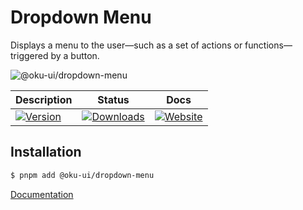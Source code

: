 # Dropdown Menu
Displays a menu to the user—such as a set of actions or functions—triggered by a button.

![@oku-ui/dropdown-menu](./../../../.github/assets/og/oku-dropdown-menu.jpg)

| Description | Status | Docs |
| --- | --- | --- |
| <span><a href="https://www.npmjs.com/package/@oku-ui/dropdown-menu "><img src="https://img.shields.io/npm/v/@oku-ui/dropdown-menu?style=flat&colorA=18181B&colorB=28CF8D" alt="Version"></a> </span> | <span> <a href="https://www.npmjs.com/package/@oku-ui/dropdown-menu"> <img src="https://img.shields.io/npm/dm/@oku-ui/dropdown-menu?style=flat&colorA=18181B&colorB=28CF8D" alt="Downloads"> </a> </span> | <span> <a href="https://oku-ui.com/primitives/components/dropdown-menu"><img src="https://img.shields.io/badge/Open%20Documentation-18181B" alt="Website"></a> </span>

## Installation

```sh
$ pnpm add @oku-ui/dropdown-menu
```

[Documentation](https://oku-ui.com/primitives/components/dropdown-menu)
